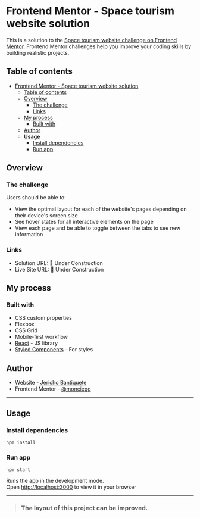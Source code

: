 # Frontend Mentor - Space tourism website solution

This is a solution to the [Space tourism website challenge on Frontend Mentor](https://www.frontendmentor.io/challenges/space-tourism-multipage-website-gRWj1URZ3). Frontend Mentor challenges help you improve your coding skills by building realistic projects.

## Table of contents

- [Frontend Mentor - Space tourism website solution](#frontend-mentor---space-tourism-website-solution)
  - [Table of contents](#table-of-contents)
  - [Overview](#overview)
    - [The challenge](#the-challenge)
    - [Links](#links)
  - [My process](#my-process)
    - [Built with](#built-with)
  - [Author](#author)
  - [**Usage**](#usage)
    - [Install dependencies](#install-dependencies)
    - [Run app](#run-app)

## Overview

### The challenge

Users should be able to:

- View the optimal layout for each of the website's pages depending on their device's screen size
- See hover states for all interactive elements on the page
- View each page and be able to toggle between the tabs to see new information

### Links

- Solution URL: 🚧 Under Construction
- Live Site URL: 🚧 Under Construction

## My process

### Built with

- CSS custom properties
- Flexbox
- CSS Grid
- Mobile-first workflow
- [React](https://reactjs.org/) - JS library
- [Styled Components](https://styled-components.com/) - For styles

## Author

- Website - [Jericho Bantiquete](https://jerichobantiquete.netlify.app/)
- Frontend Mentor - [@monciego](https://www.frontendmentor.io/profile/monciego)

---

## **Usage**

### Install dependencies

```npm
npm install
```

### Run app

```npm
npm start
```

Runs the app in the development mode.\
Open [http://localhost:3000](http://localhost:3000) to view it in your browser

---

> ### The layout of this project can be improved.
